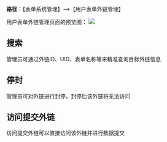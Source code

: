 **路径**：【表单系统管理】-->【用户表单外链管理】

用户表单外链管理页面的预览图：
![](http://docfiles.baibaoyun.com/FotdWVuUtzj3oLztqKMGxbaJVyFq)
## 搜索
管理员可通过外链ID、UID、表单名称等来精准查询目标外链信息

## 停封
管理员可对外链进行封停，封停后该外链将无法访问

## 访问提交外链
访问提交外链可以直接访问该外链并进行数据提交